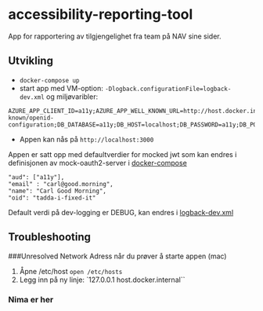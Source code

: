 # accessibility-reporting-tool

App for rapportering av tilgjengelighet fra team på NAV sine sider.

## Utvikling

- `docker-compose up`
- start app med VM-option: `-Dlogback.configurationFile=logback-dev.xml` og miljøvaribler:

```
AZURE_APP_CLIENT_ID=a11y;AZURE_APP_WELL_KNOWN_URL=http://host.docker.internal:8080/issueissue/.well-known/openid-configuration;DB_DATABASE=a11y;DB_HOST=localhost;DB_PASSWORD=a11y;DB_PORT=5432;DB_USERNAME=postgres'
```

- Appen kan nås på `http://localhost:3000`

Appen er satt opp med defaultverdier for mocked jwt som kan endres i definisjonen av mock-oauth2-server
i [docker-compose](docker-compose.yml)

```
"aud": ["a11y"],
"email" : "carl@good.morning",
"name": "Carl Good Morning",
"oid": "tadda-i-fixed-it"
```

Default verdi på dev-logging er DEBUG, kan endres i [logback-dev.xml](app/src/main/resources/logback-dev.xml)

## Troubleshooting

###Unresolved Network Adress når du prøver å starte appen (mac)

1. Åpne /etc/host `open /etc/hosts`
2. Legg inn på ny linje: `127.0.0.1 host.docker.internal``

### Nima er her
